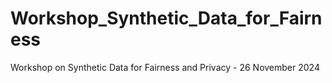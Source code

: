 # Workshop_Synthetic_Data_for_Fairness
Workshop on Synthetic Data for Fairness and Privacy - 26 November 2024
